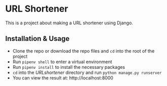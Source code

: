 # URL Shortener

This is a project about making a URL shortener using Django.

## Installation & Usage

* Clone the repo or download the repo files and `cd` into the root of the project
* Run `pipenv shell` to enter a virtual environment
* Run `pipenv install` to install the necessary packages
* `cd` into the *URLshortener* directory and run `python manage.py runserver`
* You can view the result at: http://localhost:8000 
